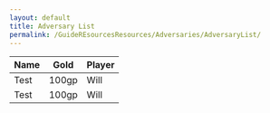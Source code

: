 ```yaml
---
layout: default
title: Adversary List
permalink: /GuideREsourcesResources/Adversaries/AdversaryList/
---
```


| **Name** | **Gold** | **Player** |
| -------- | -------- | ---------- |
| Test     | 100gp    | Will       |
| Test     | 100gp    | Will       |
